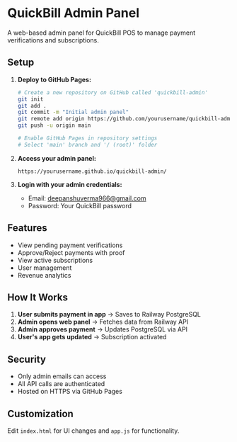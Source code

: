 # QuickBill Admin Panel

A web-based admin panel for QuickBill POS to manage payment verifications and subscriptions.

## Setup

1. **Deploy to GitHub Pages:**
   ```bash
   # Create a new repository on GitHub called 'quickbill-admin'
   git init
   git add .
   git commit -m "Initial admin panel"
   git remote add origin https://github.com/yourusername/quickbill-admin.git
   git push -u origin main
   
   # Enable GitHub Pages in repository settings
   # Select 'main' branch and '/ (root)' folder
   ```

2. **Access your admin panel:**
   ```
   https://yourusername.github.io/quickbill-admin/
   ```

3. **Login with your admin credentials:**
   - Email: deepanshuverma966@gmail.com
   - Password: Your QuickBill password

## Features

- View pending payment verifications
- Approve/Reject payments with proof
- View active subscriptions
- User management
- Revenue analytics

## How It Works

1. **User submits payment in app** → Saves to Railway PostgreSQL
2. **Admin opens web panel** → Fetches data from Railway API
3. **Admin approves payment** → Updates PostgreSQL via API
4. **User's app gets updated** → Subscription activated

## Security

- Only admin emails can access
- All API calls are authenticated
- Hosted on HTTPS via GitHub Pages

## Customization

Edit `index.html` for UI changes and `app.js` for functionality.